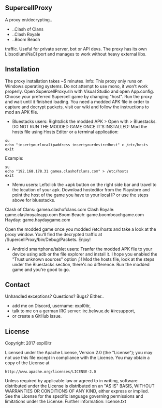 ## SupercellProxy

A proxy en/decrypting..
* ..Clash of Clans
* ..Clash Royale
* ..Boom Beach

traffic. Useful for private server, bot or API devs.
The proxy has its own Libsodium/NaCl port and manages to work without heavy external libs.

## Installation

The proxy installation takes ~5 minutes.
Info: This proxy only runs on Windows operating systems. Do not attempt to use mono, it won't work properly.
Open SupercellProxy.sln with Visual Studio and open App.config. Choose your preferred Supercell game by changing "host".
Run the proxy and wait until it finished loading. 
You need a modded APK file in order to capture and decrypt packets, visit our wiki and follow the instructions to mod an APK file.

* Bluestacks users:
Rightclick the modded APK > Open with > Bluestacks. DO NOT RUN THE MODDED GAME ONCE IT'S INSTALLED!
Mod the hosts file using Hosts Editor or a terminal application:

```
su
echo "insertyourlocalipaddress insertyourdesiredhost" > /etc/hosts
exit
```

Example:
```
su
echo "192.168.178.31 gamea.clashofclans.com" > /etc/hosts
exit
```
* Memu users:
Leftclick the +apk button on the right side bar and travel to the location of your apk. Download hosteditor from the Playstore and point the host of the game you have to your local IP or use the steps above for bluestacks.

Clash of Clans: gamea.clashofclans.com
Clash Royale: game.clashroyaleapp.com
Boom Beach: game.boombeachgame.com
Hayday: game.haydaygame.com

Open the modded game once you modded /etc/hosts and take a look at the proxy window.
You'll find the decrypted traffic at /SupercellProxy/bin/Debug/Packets.
Enjoy!

* Android smartphone/tablet users:
Tranfer the modded APK file to your device using adb or the file explorer and install it. 
I hope you enabled the "Trust unknown sources" option ;)!
Mod the hosts file, look at the steps under the Bluestacks section, there's no difference.
Run the modded game and you're good to go.

## Contact

Unhandled exceptions? Questions? Bugs? 
Either..
* add me on Discord, username: expl0itr,
* talk to me on a german IRC server: irc.belwue.de #ircsupport,
* or create a GitHub issue.

## License

Copyright 2017 expl0itr 

Licensed under the Apache License, Version 2.0 (the "License");
you may not use this file except in compliance with the License.
You may obtain a copy of the License at

    http://www.apache.org/licenses/LICENSE-2.0

Unless required by applicable law or agreed to in writing, software
distributed under the License is distributed on an "AS IS" BASIS,
WITHOUT WARRANTIES OR CONDITIONS OF ANY KIND, either express or implied.
See the License for the specific language governing permissions and
limitations under the License.
Further information: license.txt
